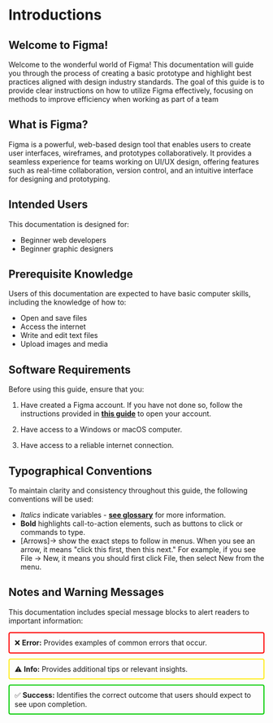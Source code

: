 # Introductions

## Welcome to Figma!

Welcome to the wonderful world of Figma! This documentation will guide you through the process of creating a basic prototype and highlight best practices aligned with design industry standards. The goal of this guide is to provide clear instructions on how to utilize Figma effectively, focusing on methods to improve efficiency when working as part of a team

## What is Figma?

Figma is a powerful, web-based design tool that enables users to create user interfaces, wireframes, and prototypes collaboratively. It provides a seamless experience for teams working on UI/UX design, offering features such as real-time collaboration, version control, and an intuitive interface for designing and prototyping.

## Intended Users

This documentation is designed for:

- Beginner web developers
- Beginner graphic designers

## Prerequisite Knowledge

Users of this documentation are expected to have basic computer skills, including the knowledge of how to:

- Open and save files
- Access the internet
- Write and edit text files
- Upload images and media

## Software Requirements

Before using this guide, ensure that you:

1. Have created a Figma account. If you have not done so, follow the instructions provided in **[this guide](https://help.figma.com/hc/en-us/articles/360039811114-Create-a-Figma-account)** to open your account.

2. Have access to a Windows or macOS computer.
3. Have access to a reliable internet connection.

## Typographical Conventions

To maintain clarity and consistency throughout this guide, the following conventions will be used:

- _Italics_ indicate variables - **[see glossary](#)** for more information.
- **Bold** highlights call-to-action elements, such as buttons to click or commands to type.
- [Arrows]-> show the exact steps to follow in menus. When you see an arrow, it means "click this first, then this next."
  For example, if you see File -> New, it means you should first click File, then select New from the menu.

## Notes and Warning Messages

This documentation includes special message blocks to alert readers to important information:

<div style="border: 2px solid #ff0000; padding: 10px; margin: 10px 0; border-radius: 4px;">
❌ <strong>Error:</strong> Provides examples of common errors that occur.
</div>

<div style="border: 2px solid rgb(255, 236, 28); padding: 10px; margin: 10px 0; border-radius: 4px;">
⚠️ <strong>Info:</strong> Provides additional tips or relevant insights.
</div>

<div style="border: 2px solid #00cc00; padding: 10px; margin: 10px 0; border-radius: 4px;">
✅ <strong>Success:</strong> Identifies the correct outcome that users should expect to see upon completion.
</div>
